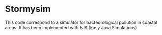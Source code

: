 # Stormysim
This code correspond to a simulator for bacteorological pollution in coastal areas. It has been implemented with EJS (Easy Java Simulations)

